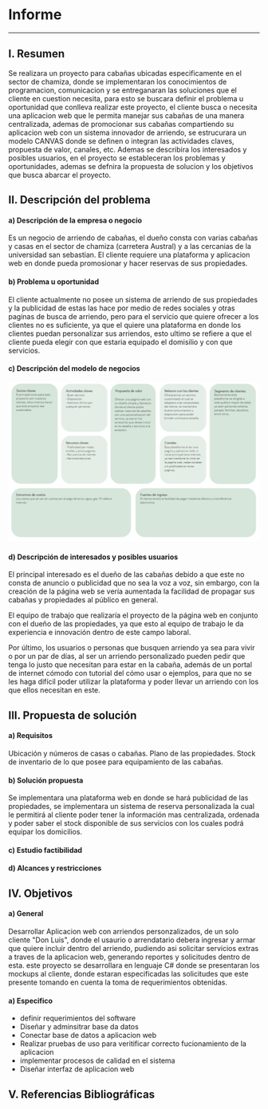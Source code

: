 # Informe
-------------

## I. Resumen
Se realizara un proyecto para cabañas ubicadas especificamente en el sector de chamiza, 
donde se implementaran los conocimientos de programacion, comunicacion y se entreganaran
las soluciones que el cliente en cuestion necesita, para esto se buscara definir el 
problema u oportunidad que conlleva realizar este proyecto, el cliente busca o necesita
una aplicacion web que le permita manejar sus cabañas de una manera centralizada, ademas
de promocionar sus cabañas compartiendo su aplicacion web con un sistema innovador de 
arriendo, se estrucurara un modelo CANVAS donde se definen o integran las actividades
claves, propuesta de valor, canales, etc. Ademas se describira los interesados y posibles 
usuarios, en el proyecto se estableceran los problemas y oportunidades, ademas se defnira
la propuesta de solucion y los objetivos que busca abarcar el proyecto.

## II. Descripción del problema

#### a) Descripción de la empresa o negocio
Es un negocio de arriendo de cabañas, el dueño consta con varias cabañas y casas en el sector de chamiza (carretera Austral) y a las cercanias de la universidad san sebastian. El cliente requiere una plataforma y aplicacion web en donde pueda promosionar y hacer reservas de sus propiedades.

#### b) Problema u oportunidad
El cliente actualmente no posee un sistema de arriendo de sus propiedades y la publicidad de estas las hace por medio de redes sociales y otras paginas de busca de arriendo, pero para el servicio que quiere ofrecer a los clientes no es suficiente, ya que el quiere una plataforma en donde los clientes puedan personalizar sus arriendos, esto ultimo se refiere a que el cliente pueda elegir con que estaria equipado el domisilio y con que servicios.

#### c) Descripción del modelo de negocios
![CANVAS](Canvas.jpg)

#### d) Descripción de interesados y posibles usuarios
El principal interesado es el dueño de las cabañas debido a que este no consta de anuncio o publicidad que no sea la voz a voz, sin embargo, con la creación de la página web se vería aumentada la facilidad de propagar sus cabañas y propiedades al público en general.

El equipo de trabajo que realizaría el proyecto de la página web en conjunto con el dueño de las propiedades, ya que esto al equipo de trabajo le da experiencia e innovación dentro de este campo laboral.

Por último, los usuarios o personas que busquen arriendo ya sea para vivir o por un par de días, al ser un arriendo personalizado pueden pedir que tenga lo justo que necesitan para estar en la cabaña, además de un portal de internet cómodo con tutorial del cómo usar o ejemplos, para que no se les haga difícil poder utilizar la plataforma y poder llevar un arriendo con los que ellos necesitan en este.

## III. Propuesta de solución

#### a) Requisitos
Ubicación y números de casas o cabañas.
Plano de las propiedades.
Stock de inventario de lo que posee para equipamiento de las cabañas.

#### b) Solución propuesta
Se implementara una plataforma web en donde se hará publicidad de las propiedades, se implementara un sistema de reserva personalizada la cual le permitirá al cliente poder tener la información mas centralizada, ordenada y poder saber el stock disponible de sus servicios con los cuales podrá equipar los domicilios.

#### c) Estudio factibilidad

#### d) Alcances y restricciones

## IV. Objetivos

#### a) General
Desarrollar Aplicacion web con arriendos personzalizados, de un solo cliente "Don Luis", donde el usaurio
o arrendatario debera ingresar y armar que quiere incluir dentro del arriendo, pudiendo asi solicitar servicios
extras a traves de la aplicacion web, generando reportes y solicitudes dentro de esta. este proyecto se desarrollara
en lenguaje C# donde se presentaran los mockups al cliente, donde estaran especificadas las solicitudes que este
presente tomando en cuenta la toma de requerimientos obtenidas.

#### a) Especifico
- definir requerimientos del software
- Diseñar y adminsitrar base da datos
- Conectar base de datos a aplicacion web
- Realizar pruebas de uso  para veritificar correcto fucionamiento de la aplicacion
- implementar procesos de calidad en el sistema
- Diseñar interfaz de aplicacion web

## V. Referencias Bibliográficas






